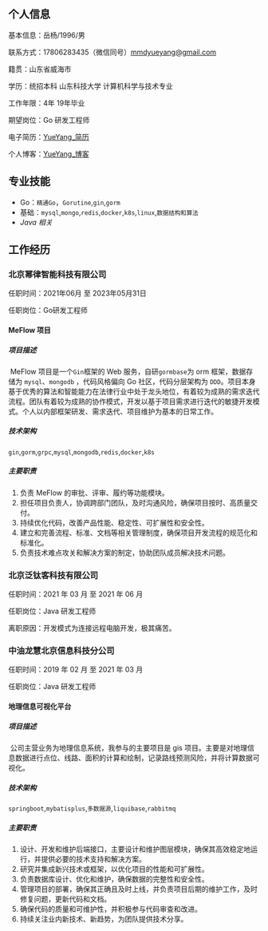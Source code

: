 ## 个人信息

基本信息：岳杨/1996/男

联系方式：17806283435（微信同号）mmdyueyang@gmail.com

籍贯：山东省威海市

学历：统招本科 山东科技大学 计算机科学与技术专业

工作年限：4年 19年毕业

期望岗位：Go 研发工程师

电子简历：[YueYang_简历](https://yuey4n9.github.io/about/index)

个人博客：[YueYang_博客](https://yuey4n9.github.io/)

## 专业技能

- Go：`精通Go`，`Gorutine`,`gin`,`gorm`
- 基础：`mysql`,`mongo`,`redis`,`docker`,`k8s`,`linux`,`数据结构和算法`
- *Java 相关*

## 工作经历

### 北京幂律智能科技有限公司

任职时间：2021年06月 至 2023年05月31日

任职岗位：Go研发工程师

#### MeFlow 项目

##### 项目描述

​	MeFlow 项目是一个`Gin`框架的 Web  服务，自研`gormbase`为 orm 框架，数据存储为 `mysql`、`mongodb` ，代码风格偏向 Go  社区，代码分层架构为 `DDD`。项目本身基于优秀的算法和智能能力在法律行业中处于龙头地位，有着较为成熟的需求迭代流程。团队有着较为成熟的协作模式，开发以基于项目需求进行迭代的敏捷开发模式。个人以内部框架研发、需求迭代、项目维护为基本的日常工作。

##### 技术架构

`gin`,`gorm`,`grpc`,`mysql`,`mongodb`,`redis`,`docker`,`k8s`

##### 主要职责

1. 负责 MeFlow 的审批、评审、履约等功能模块。
2. 担任项目负责人，协调跨部门团队，及时沟通风险，确保项目按时、高质量交付。
3. 持续优化代码，改善产品性能、稳定性、可扩展性和安全性。
4. 建立和完善流程、标准、文档等相关管理制度，确保项目开发流程的规范化和标准化。
5. 负责技术难点攻关和解决方案的制定，协助团队成员解决技术问题。

### 北京泛钛客科技有限公司

任职时间：2021 年 03 月 至 2021 年 06 月

任职岗位：Java 研发工程师

离职原因：开发模式为连接远程电脑开发，极其痛苦。

### 中油龙慧北京信息科技分公司

任职时间：2019 年 02 月 至 2021 年 03 月

任职岗位：Java 研发工程师

#### 地理信息可视化平台

##### 项目描述

​	公司主营业务为地理信息系统，我参与的主要项目是 gis 项目。主要是对地理信息数据进行点位、线路、面积的计算和绘制，记录路线预测风险，并将计算数据可视化。

##### 技术架构

`springboot`,`mybatisplus`,`多数据源`,`liquibase`,`rabbitmq`

##### 主要职责

1. 设计、开发和维护后端接口，主要设计和维护图层模块，确保其高效稳定地运行，并提供必要的技术支持和解决方案。
2. 研究并集成新兴技术或框架，以优化项目的性能和可扩展性。
3. 负责数据库设计、优化和维护，确保数据的完整性和安全性。
4. 管理项目的部署，确保其正确且及时上线，并负责项目后期的维护工作，及时修复问题，更新代码和文档。
5. 确保代码的质量和可维护性，并积极参与代码审查和改进。
6. 持续关注业内新技术、新趋势，为团队提供技术分享。